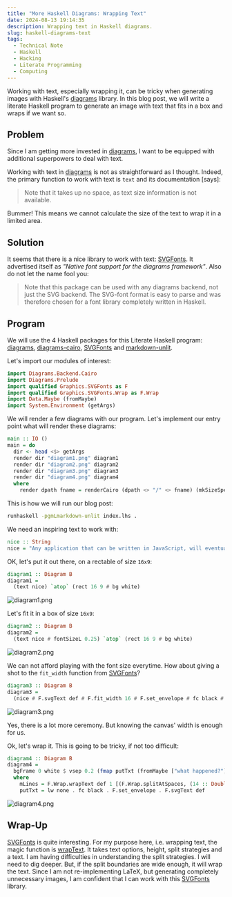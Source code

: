 ```yaml
---
title: "More Haskell Diagrams: Wrapping Text"
date: 2024-08-13 19:14:35
description: Wrapping text in Haskell diagrams.
slug: haskell-diagrams-text
tags:
  - Technical Note
  - Haskell
  - Hacking
  - Literate Programming
  - Computing
---
```


Working with text, especially wrapping it, can be tricky when generating images
with Haskell's [diagrams] library. In this blog post, we will write a literate
Haskell program to generate an image with text that fits in a box and wraps if
we want so.

<!--more-->

## Problem

Since I am getting more invested in [diagrams], I want to be equipped with
additional superpowers to deal with text.

Working with text in [diagrams] is not as straightforward as I thought. Indeed,
the primary function to work with text is `text` and its documentation [says]:

> Note that it takes up no space, as text size information is not available.

Bummer! This means we cannot calculate the size of the text to wrap it in a
limited area.

## Solution

It seems that there is a nice library to work with text: [SVGFonts]. It
advertised itself as _"Native font support for the diagrams framework"_. Also do
not let the name fool you:

> Note that this package can be used with any diagrams backend, not just the SVG
> backend. The SVG-font format is easy to parse and was therefore chosen for a
> font library completely written in Haskell.

## Program

We will use the 4 Haskell packages for this Literate Haskell program:
[diagrams], [diagrams-cairo], [SVGFonts] and [markdown-unlit].

Let's import our modules of interest:

```haskell
import Diagrams.Backend.Cairo
import Diagrams.Prelude
import qualified Graphics.SVGFonts as F
import qualified Graphics.SVGFonts.Wrap as F.Wrap
import Data.Maybe (fromMaybe)
import System.Environment (getArgs)
```

We will render a few diagrams with our program. Let's implement our entry point
what will render these diagrams:

```haskell
main :: IO ()
main = do
  dir <- head <$> getArgs
  render dir "diagram1.png" diagram1
  render dir "diagram2.png" diagram2
  render dir "diagram3.png" diagram3
  render dir "diagram4.png" diagram4
  where
    render dpath fname = renderCairo (dpath <> "/" <> fname) (mkSizeSpec2D (Just 800) Nothing)
```

This is how we will run our blog post:

```sh
runhaskell -pgmLmarkdown-unlit index.lhs .
```

We need an inspiring text to work with:

```haskell
nice :: String
nice = "Any application that can be written in JavaScript, will eventually be written in JavaScript."
```

OK, let's put it out there, on a rectable of size `16x9`:

```haskell
diagram1 :: Diagram B
diagram1 =
  (text nice) `atop` (rect 16 9 # bg white)
```

![diagram1.png](diagram1.png)

Let's fit it in a box of size `16x9`:

```haskell
diagram2 :: Diagram B
diagram2 =
  (text nice # fontSizeL 0.25) `atop` (rect 16 9 # bg white)
```

![diagram2.png](diagram2.png)

We can not afford playing with the font size everytime. How about giving a shot
to the `fit_width` function from [SVGFonts]?

```haskell
diagram3 :: Diagram B
diagram3 =
  (nice # F.svgText def # F.fit_width 16 # F.set_envelope # fc black # lw none # center) `atop` (rect 16 9 # bg white)
```

![diagram3.png](diagram3.png)

Yes, there is a lot more ceremony. But knowing the canvas' width is enough for
us.

Ok, let's wrap it. This is going to be tricky, if not too difficult:

```haskell
diagram4 :: Diagram B
diagram4 =
  bgFrame 0 white $ vsep 0.2 (fmap putTxt (fromMaybe ["what happened?"] mLines))
  where
    mLines = F.Wrap.wrapText def 1 [(F.Wrap.splitAtSpaces, (14 :: Double, 16))] nice
    putTxt = lw none . fc black . F.set_envelope . F.svgText def
```

![diagram4.png](diagram4.png)

## Wrap-Up

[SVGFonts] is quite interesting. For my purpose here, i.e. wrapping text, the
magic function is [wrapText]. It takes text options, height, split strategies
and a text. I am having difficulties in understanding the split strategies. I
will need to dig deeper. But, if the split boundaries are wide enough, it will
wrap the text. Since I am not re-implementing LaTeX, but generating completely
unnecessary images, I am confident that I can work with this [SVGFonts] library.

<!-- REFERENCES -->

[diagrams]: https://diagrams.github.io
[cairo]: https://cairographics.org
[diagrams-cairo]: https://hackage.haskell.org/package/diagrams-cairo
[markdown-unlit]: https://hackage.haskell.org/package/markdown-unlit
[SVGFonts]: https://hackage.haskell.org/package/SVGFonts
[wrapText]:
  https://hackage.haskell.org/package/SVGFonts/docs/Graphics-SVGFonts-Wrap.html#v:wrapText
